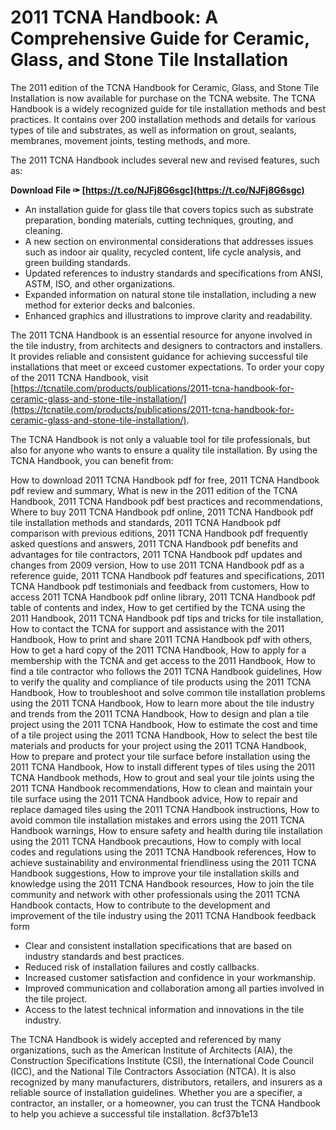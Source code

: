 # 2011 TCNA Handbook: A Comprehensive Guide for Ceramic, Glass, and Stone Tile Installation
 
The 2011 edition of the TCNA Handbook for Ceramic, Glass, and Stone Tile Installation is now available for purchase on the TCNA website. The TCNA Handbook is a widely recognized guide for tile installation methods and best practices. It contains over 200 installation methods and details for various types of tile and substrates, as well as information on grout, sealants, membranes, movement joints, testing methods, and more.
 
The 2011 TCNA Handbook includes several new and revised features, such as:
 
**Download File ✑ [https://t.co/NJFj8G6sgc](https://t.co/NJFj8G6sgc)**


 
- An installation guide for glass tile that covers topics such as substrate preparation, bonding materials, cutting techniques, grouting, and cleaning.
- A new section on environmental considerations that addresses issues such as indoor air quality, recycled content, life cycle analysis, and green building standards.
- Updated references to industry standards and specifications from ANSI, ASTM, ISO, and other organizations.
- Expanded information on natural stone tile installation, including a new method for exterior decks and balconies.
- Enhanced graphics and illustrations to improve clarity and readability.

The 2011 TCNA Handbook is an essential resource for anyone involved in the tile industry, from architects and designers to contractors and installers. It provides reliable and consistent guidance for achieving successful tile installations that meet or exceed customer expectations. To order your copy of the 2011 TCNA Handbook, visit [https://tcnatile.com/products/publications/2011-tcna-handbook-for-ceramic-glass-and-stone-tile-installation/](https://tcnatile.com/products/publications/2011-tcna-handbook-for-ceramic-glass-and-stone-tile-installation/).

The TCNA Handbook is not only a valuable tool for tile professionals, but also for anyone who wants to ensure a quality tile installation. By using the TCNA Handbook, you can benefit from:
 
How to download 2011 TCNA Handbook pdf for free,  2011 TCNA Handbook pdf review and summary,  What is new in the 2011 edition of the TCNA Handbook,  2011 TCNA Handbook pdf best practices and recommendations,  Where to buy 2011 TCNA Handbook pdf online,  2011 TCNA Handbook pdf tile installation methods and standards,  2011 TCNA Handbook pdf comparison with previous editions,  2011 TCNA Handbook pdf frequently asked questions and answers,  2011 TCNA Handbook pdf benefits and advantages for tile contractors,  2011 TCNA Handbook pdf updates and changes from 2009 version,  How to use 2011 TCNA Handbook pdf as a reference guide,  2011 TCNA Handbook pdf features and specifications,  2011 TCNA Handbook pdf testimonials and feedback from customers,  How to access 2011 TCNA Handbook pdf online library,  2011 TCNA Handbook pdf table of contents and index,  How to get certified by the TCNA using the 2011 Handbook,  2011 TCNA Handbook pdf tips and tricks for tile installation,  How to contact the TCNA for support and assistance with the 2011 Handbook,  How to print and share 2011 TCNA Handbook pdf with others,  How to get a hard copy of the 2011 TCNA Handbook,  How to apply for a membership with the TCNA and get access to the 2011 Handbook,  How to find a tile contractor who follows the 2011 TCNA Handbook guidelines,  How to verify the quality and compliance of tile products using the 2011 TCNA Handbook,  How to troubleshoot and solve common tile installation problems using the 2011 TCNA Handbook,  How to learn more about the tile industry and trends from the 2011 TCNA Handbook,  How to design and plan a tile project using the 2011 TCNA Handbook,  How to estimate the cost and time of a tile project using the 2011 TCNA Handbook,  How to select the best tile materials and products for your project using the 2011 TCNA Handbook,  How to prepare and protect your tile surface before installation using the 2011 TCNA Handbook,  How to install different types of tiles using the 2011 TCNA Handbook methods,  How to grout and seal your tile joints using the 2011 TCNA Handbook recommendations,  How to clean and maintain your tile surface using the 2011 TCNA Handbook advice,  How to repair and replace damaged tiles using the 2011 TCNA Handbook instructions,  How to avoid common tile installation mistakes and errors using the 2011 TCNA Handbook warnings,  How to ensure safety and health during tile installation using the 2011 TCNA Handbook precautions,  How to comply with local codes and regulations using the 2011 TCNA Handbook references,  How to achieve sustainability and environmental friendliness using the 2011 TCNA Handbook suggestions,  How to improve your tile installation skills and knowledge using the 2011 TCNA Handbook resources,  How to join the tile community and network with other professionals using the 2011 TCNA Handbook contacts,  How to contribute to the development and improvement of the tile industry using the 2011 TCNA Handbook feedback form

- Clear and consistent installation specifications that are based on industry standards and best practices.
- Reduced risk of installation failures and costly callbacks.
- Increased customer satisfaction and confidence in your workmanship.
- Improved communication and collaboration among all parties involved in the tile project.
- Access to the latest technical information and innovations in the tile industry.

The TCNA Handbook is widely accepted and referenced by many organizations, such as the American Institute of Architects (AIA), the Construction Specifications Institute (CSI), the International Code Council (ICC), and the National Tile Contractors Association (NTCA). It is also recognized by many manufacturers, distributors, retailers, and insurers as a reliable source of installation guidelines. Whether you are a specifier, a contractor, an installer, or a homeowner, you can trust the TCNA Handbook to help you achieve a successful tile installation.
 8cf37b1e13
 
